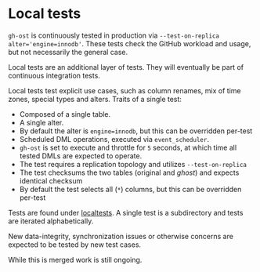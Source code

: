 # Local tests

`gh-ost` is continuously tested in production via `--test-on-replica alter='engine=innodb'`. These tests check the GitHub workload and usage, but not necessarily the general case.

Local tests are an additional layer of tests. They will eventually be part of continuous integration tests.

Local tests test explicit use cases, such as column renames, mix of time zones, special types and alters. Traits of a single test:

- Composed of a single table.
- A single alter.
- By default the alter is `engine=innodb`, but this can be overridden per-test
- Scheduled DML operations, executed via `event_scheduler`.
- `gh-ost` is set to execute and throttle for `5` seconds, at which time all tested DMLs are expected to operate.
- The test requires a replication topology and utilizes `--test-on-replica`
- The test checksums the two tables (original and _ghost_) and expects identical checksum
- By default the test selects all (`*`) columns, but this can be overridden per-test

Tests are found under [localtests](https://github.com/github/gh-ost/tree/master/localtests). A single test is a subdirectory and tests are iterated alphabetically.

New data-integrity, synchronization issues or otherwise concerns are expected to be tested by new test cases.

While this is merged work is still ongoing.
